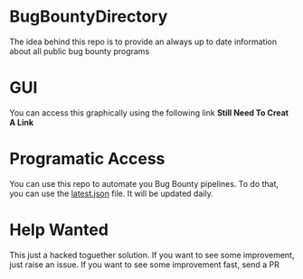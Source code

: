 # BugBountyDirectory

The idea behind this repo is to provide an always up to date information about all public bug bounty programs

# GUI

You can access this graphically using the following link **Still Need To Creat A Link**

# Programatic Access

You can use this repo to automate you Bug Bounty pipelines. 
To do that, you can use the [latest.json](https://raw.githubusercontent.com/Supitto/BugBountyDirectory/main/out/latest.json) file. It will be updated daily.

# Help Wanted

This just a hacked toguether solution.
If you want to see some improvement, just raise an issue.
If you want to see some improvement fast, send a PR
